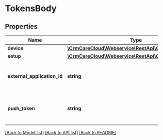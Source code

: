 # TokensBody

## Properties
Name | Type | Description | Notes
------------ | ------------- | ------------- | -------------
**device** | [**\CrmCareCloud\Webservice\RestApi\Client\Model\Device**](Device.md) |  | 
**setup** | [**\CrmCareCloud\Webservice\RestApi\Client\Model\Setup**](Setup.md) |  | 
**external_application_id** | **string** | Id of the [customer-external-application resource](#tag/Customer-external-applications) | 
**push_token** | **string** | Push notification token (Apple or Google) | [optional] 

[[Back to Model list]](../../README.md#documentation-for-models) [[Back to API list]](../../README.md#documentation-for-api-endpoints) [[Back to README]](../../README.md)

